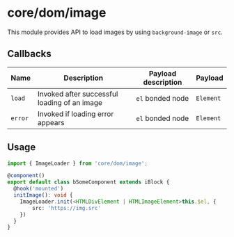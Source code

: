 # core/dom/image

This module provides API to load images by using `background-image` or `src`.

## Callbacks

| Name       | Description                                  | Payload description  | Payload   |
| ---------- |----------------------------------------------| -------------------- |-----------|
| `load`     | Invoked after successful loading of an image | `el` bonded node     | `Element` |
| `error`    | Invoked if loading error appears             | `el` bonded node     | `Element` |

## Usage

```typescript
import { ImageLoader } from 'core/dom/image';

@component()
export default class bSomeComponent extends iBlock {
  @hook('mounted')
  initImage(): void {
    ImageLoader.init(<HTMLDivElement | HTMLImageElement>this.$el, {
		src: 'https://img.src'
	})
  }
}
```
